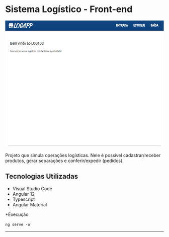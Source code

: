 # Sistema Logístico - Front-end

<img  alt="demo image" src="demo.gif" width=600 height=400>
<br>  <br>  
Projeto que simula operações logísticas. Nele é possível cadastrar/receber produtos, gerar separações e conferir/expedir (pedidos). 

## Tecnologias Utilizadas

* Visual Studio Code
* Angular 12
* Typescript
* Angular Material

*Execução

`ng serve -o`

<hr/>  